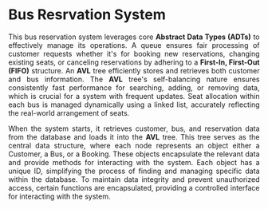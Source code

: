 # Bus Resrvation System

<p style="text-align: justify;">This bus reservation system leverages core <b>Abstract Data Types (ADTs)</b> to effectively manage its operations. A queue ensures fair processing of customer requests whether it's for booking new reservations, changing existing seats, or canceling reservations by adhering to a <b>First-In, First-Out (FIFO)</b> structure. An <b>AVL</b> tree efficiently stores and retrieves both customer and bus information. The <b>AVL</b> tree's self-balancing nature ensures consistently fast performance for searching, adding, or removing data, which is crucial for a system with frequent updates. Seat allocation within each bus is managed dynamically using a linked list, accurately reflecting the real-world arrangement of seats.</p>

<p style="text-align: justify;">When the system starts, it retrieves customer, bus, and reservation data from the database and loads it into the <b>AVL</b> tree. This tree serves as the central data structure, where each node represents an object either a Customer, a Bus, or a Booking. These objects encapsulate the relevant data and provide methods for interacting with the system. Each object has a unique ID, simplifying the process of finding and managing specific data within the database. To maintain data integrity and prevent unauthorized access, certain functions are encapsulated, providing a controlled interface for interacting with the system. </p>

